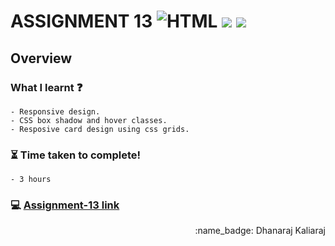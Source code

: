 # ASSIGNMENT 13 ![HTML](https://img.shields.io/badge/-HTML-orange) ![](https://img.shields.io/badge/-CSS-red) ![](https://img.shields.io/badge/-Responsive-brightgreen)
## Overview
### What I learnt :question:
    - Responsive design.
    - CSS box shadow and hover classes.
    - Resposive card design using css grids.
### :hourglass_flowing_sand: Time taken to complete!
    - 3 hours
### :computer: [Assignment-13 link](https://dhanaraj-assignment13.netlify.app)
 
<div align="right">:name_badge: Dhanaraj Kaliaraj</div>
